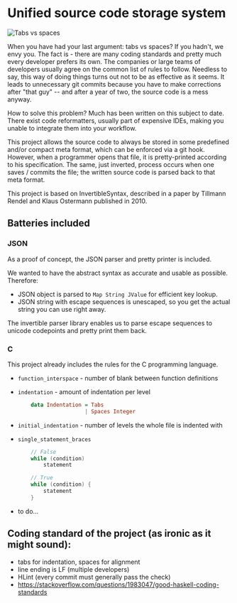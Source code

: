 Unified source code storage system
==========

![Tabs vs spaces](http://www.emacswiki.org/pics/static/TabsSpacesBoth.png)

When you have had your last argument: tabs vs spaces? If you hadn't, we envy you. The fact is - there are many coding standards and pretty much every developer prefers its own. The companies or large teams of developers usually agree on the common list of rules to follow. Needless to say, this way of doing things turns out not to be as effective as it seems. It leads to unnecessary git commits because you have to make corrections after "that guy" -- and after a year of two, the source code is a mess anyway.

How to solve this problem? Much has been written on this subject to date. There exist code reformatters, usually part of expensive IDEs, making you unable to integrate them into your workflow.

This project allows the source code to always be stored in some predefined and/or compact meta format, which can be enforced via a git hook. However, when a programmer opens that file, it is pretty-printed according to his specification. The same, just inverted, process occurs when one saves / commits the file; the written source code is parsed back to that meta format.

This project is based on InvertibleSyntax, described in a paper by Tillmann Rendel and Klaus Ostermann published in 2010.

Batteries included
---

### JSON

As a proof of concept, the JSON parser and pretty printer is included.

We wanted to have the abstract syntax as accurate and usable as possible. Therefore:

* JSON object is parsed to `Map String JValue` for efficient key lookup.
* JSON string with escape sequences is unescaped, so you get the actual string you can use right away.

The invertible parser library enables us to parse escape sequences to unicode codepoints and pretty print them back.

### C

This project already includes the rules for the C programming language.

* `function_interspace` - number of blank between function definitions

* `indentation` - amount of indentation per level

	```haskell
		data Indentation = Tabs
		                 | Spaces Integer
	```

* `initial_indentation` - number of levels the whole file is indented with

* `single_statement_braces`

	```c
		// False
		while (condition)
			statement

		// True
		while (condition) {
			statement
		}
	```

* to do...

Coding standard of the project (as ironic as it might sound):
---
- tabs for indentation, spaces for alignment
- line ending is LF (multiple developers)
- HLint (every commit must generally pass the check)
- https://stackoverflow.com/questions/1983047/good-haskell-coding-standards